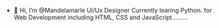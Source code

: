- 👋 Hi, I’m @Mandelamarle Ui/Ux Designer 
Currently learing Python. for Web Development including HTML, CSS and JavaScript.........

<!---
Mandelamarle/Mandelamarle is a ✨ special ✨ repository because its `README.md` (this file) appears on your GitHub profile.
You can click the Preview link to take a look at your changes..
---->
